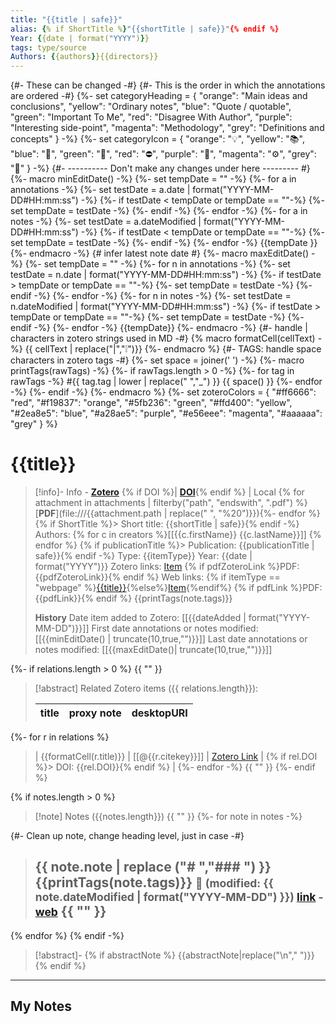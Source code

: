 ```yaml
---
title: "{{title | safe}}"
alias: {% if ShortTitle %}"{{shortTitle | safe}}"{% endif %}
Year: {{date | format("YYYY")}}
tags: type/source
Authors: {{authors}}{{directors}}
---
```

{#- These can be changed -#}
{#- This is the order in which the annotations are ordered -#}
{%-
   set categoryHeading = {
		"orange":  "Main ideas and conclusions",
        "yellow":  "Ordinary notes",
		"blue":    "Quote / quotable",
		"green":   "Important To Me",
		"red":     "Disagree With Author",
        "purple":  "Interesting side-point",
        "magenta": "Methodology",
		"grey":    "Definitions and concepts"
   }
-%}
{%-
    set categoryIcon = {
        "orange": "💡",
        "yellow": "📚",
        "blue": "💬",
        "green": "💚",
        "red": "⛔",
        "purple": "💭",
        "magenta": "⚙️",
        "grey": "🧩"
    }
-%}
{#- ---------- Don't make any changes under here --------- #}
{%- macro minEditDate() -%}
   {%- set tempDate = "" -%}
	{%- for a in annotations -%}
		{%- set testDate = a.date | format("YYYY-MM-DD#HH:mm:ss") -%}
		{%- if testDate < tempDate or tempDate == ""-%}
			{%- set tempDate = testDate -%}
		{%- endif -%}
	{%- endfor -%}
    {%- for a in notes -%}
		{%- set testDate = a.dateModified | format("YYYY-MM-DD#HH:mm:ss") -%}
		{%- if testDate < tempDate or tempDate == ""-%}
			{%- set tempDate = testDate -%}
		{%- endif -%}
	{%- endfor -%}
	{{tempDate }}
{%- endmacro -%}
{# infer latest note date #}
{%- macro maxEditDate() -%}
   {%- set tempDate = "" -%}
	{%- for n in annotations -%}
		{%- set testDate = n.date | format("YYYY-MM-DD#HH:mm:ss") -%}
		{%- if testDate > tempDate or tempDate == ""-%}
			{%- set tempDate = testDate -%}
		{%- endif -%}
	{%- endfor -%}
	{%- for n in notes -%}
		{%- set testDate = n.dateModified | format("YYYY-MM-DD#HH:mm:ss") -%}
		{%- if testDate > tempDate or tempDate == ""-%}
			{%- set tempDate = testDate -%}
		{%- endif -%}
	{%- endfor -%}
	{{tempDate}}
{%- endmacro -%}
{#- handle | characters in zotero strings used in MD -#}
{% macro formatCell(cellText) -%}
{{ cellText | replace("|","❕")}}
{%- endmacro %}
{#- TAGS: handle space characters in zotero tags -#}
{%- set space = joiner(' ') -%} 
{%- macro printTags(rawTags) -%}
	{%- if rawTags.length > 0 -%}
		{%- for tag in rawTags -%}
			#{{ tag.tag | lower | replace(" ","_") }} {{ space() }} 
		{%- endfor -%}
	{%- endif -%}
{%- endmacro %}
{%-
    set zoteroColors = {
        "#ff6666": "red",
        "#f19837": "orange",
        "#5fb236": "green",
        "#ffd400": "yellow",
        "#2ea8e5": "blue",
        "#a28ae5": "purple",
        "#e56eee": "magenta",
        "#aaaaaa": "grey"
    }
%}
# {{title}}

> [!info]- Info - [**Zotero**]({{desktopURI}}) {% if DOI %}| [**DOI**](https://doi.org/{{DOI}}){% endif %}  | Local {% for attachment in attachments | filterby("path", "endswith", ".pdf") %}[**PDF**](file:///{{attachment.path | replace(" ", "%20")}}){%- endfor %}
{% if ShortTitle %}> Short title: {{shortTitle | safe}}{% endif -%}
> Authors: {% for c in creators %}[[{{c.firstName}} {{c.lastName}}]] {% endfor %} 
{% if publicationTitle %}> Publication: {{publicationTitle | safe}}{% endif -%}
> Type: {{itemType}}
> Year: {{date | format("YYYY")}}
> Zotero links: [Item]({{select}}) {% if pdfZoteroLink %}PDF: {{pdfZoteroLink}}{% endif %} 
> Web links: {% if itemType == "webpage" %}[{{title}}]({{url}}){%else%}[Item]({{uri}}){%endif%} {% if pdfLink %}PDF: {{pdfLink}}{% endif %} 
> {{printTags(note.tags)}}
>
> **History**
> Date item added to Zotero: [[{{dateAdded | format("YYYY-MM-DD")}}]]
> First date annotations or notes modified: [[{{minEditDate() | truncate(10,true,"")}}]]
> Last date annotations or notes modified: [[{{maxEditDate()| truncate(10,true,"")}}]]

{%- if relations.length > 0 %}
{{ "" }}
> [!abstract] Related Zotero items ({{ relations.length}}):  
>
> | title | proxy note | desktopURI |
> | --- | --- | --- |
{%- for r in relations %}
> | {{formatCell(r.title)}} | [[@{{r.citekey}}]] | [Zotero Link]({{r.desktopURI}}) | {% if rel.DOI %}> DOI: {{rel.DOI}}{% endif %} |
{%- endfor -%}
{{ "" }}
{%- endif %}

{% if notes.length > 0 %}
> [!note] Notes ({{notes.length}})
{{ "" }}
{%- for note in notes -%}

{#- Clean up note, change heading level, just in case -#}
> {{ note.note | replace ("# ","### ") }}
> {{printTags(note.tags)}}
> <small>📝️ (modified: {{ note.dateModified | format("YYYY-MM-DD") }}) [link](zotero://select/library/items/{{note.key}}) - [web]({{note.uri}})</small>
>  {{ "" }}
> ---

{% endfor %}
{% endif -%}

> [!abstract]-
> {% if abstractNote %}
> {{abstractNote|replace("\n"," ")}}
> {% endif %}

---
## My Notes
